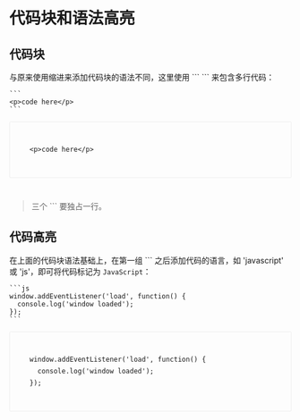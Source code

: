 代码块和语法高亮
====

代码块
----

与原来使用缩进来添加代码块的语法不同，这里使用 \`\`\` \`\`\` 来包含多行代码：

<pre><code>```<br><span class="hljs-tag">&lt;<span class="hljs-name">p</span>&gt;</span>code here<span class="hljs-tag">&lt;/<span class="hljs-name">p</span>&gt;</span>
```
</code></pre>

<div style="
    border: 1px solid #eee;
    border-radius: 2px;
    padding: 25px 35px;
    margin-top: 1em;
    margin-bottom: 40px;
    line-height: 1.5em;
    -webkit-user-select: none;
    -moz-user-select: none;
    -ms-user-select: none;
    user-select: none;
    overflow-x: auto;
"><pre><code><span class="hljs-tag">&lt;<span class="hljs-name">p</span>&gt;</span>code here<span class="hljs-tag">&lt;/<span class="hljs-name">p</span>&gt;</span>
</code></pre></div>

>三个 \`\`\` 要独占一行。

代码高亮
----

在上面的代码块语法基础上，在第一组 \`\`\` 之后添加代码的语言，如 'javascript' 或 'js'，即可将代码标记为 `JavaScript`：

<pre><code class="js">```js<br><span class="hljs-built_in">window</span>.addEventListener(<span class="hljs-string">'load'</span>, <span class="hljs-function"><span class="hljs-keyword">function</span>(<span class="hljs-params"></span>) </span>{
  <span class="hljs-built_in">console</span>.log(<span class="hljs-string">'window loaded'</span>);
});
```</code></pre>

<div style="
    border: 1px solid #eee;
    border-radius: 2px;
    padding: 25px 35px;
    margin-top: 1em;
    margin-bottom: 40px;
    line-height: 1.5em;
    -webkit-user-select: none;
    -moz-user-select: none;
    -ms-user-select: none;
    user-select: none;
    overflow-x: auto;
"><pre><code class="js"><span class="hljs-built_in">window</span>.addEventListener(<span class="hljs-string">'load'</span>, <span class="hljs-function"><span class="hljs-keyword">function</span>(<span class="hljs-params"></span>) </span>{
  <span class="hljs-built_in">console</span>.log(<span class="hljs-string">'window loaded'</span>);
});
</code></pre></div>
